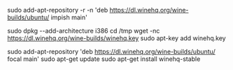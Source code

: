 sudo add-apt-repository -r -n 'deb https://dl.winehq.org/wine-builds/ubuntu/ impish main'

sudo dpkg --add-architecture i386 
cd /tmp
wget -nc https://dl.winehq.org/wine-builds/winehq.key
sudo apt-key add winehq.key

sudo add-apt-repository 'deb https://dl.winehq.org/wine-builds/ubuntu/ focal main'
sudo apt-get update
sudo apt-get install winehq-stable
